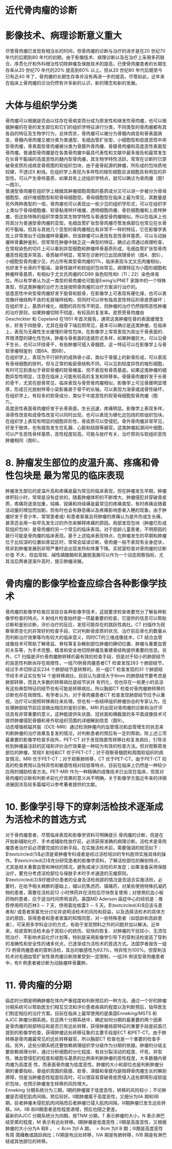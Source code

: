 # 近代骨肉瘤的诊断  
#  影像技术、病理诊断意义重大  
尽管骨肉瘤已发现有相当长的时间，但骨肉瘤的诊断与治疗的进步是在20 世纪70 年代的后期到80 年代的初期，由于影像技术、病理诊断以及在治疗上采用多药联合、序贯化疗和外科根治性切除肿瘤及保肢技术的提高，已使骨肉瘤患者的长期生存率从20 世纪70 年代的$20\%$ 提高到$60\%$ 以上。但从20 世纪80 年代后期至今已有近40 年了，骨肉瘤的长期生存率并没有再进一步的提高，尽管如此，近年来在临床上骨肉瘤的诊治仍然有许多新的认识，新的理念和新的发展。  
#  大体与组织学分类  
骨肉瘤可以根据是否由以往存在骨病变而分成为原发性和继发性骨肉瘤，也可以根据肿瘤的在骨的发生部位和它们的组织学特征进行分类，不同类型的骨肉瘤都有其各自的特征及生物学行为，总体而言，骨肉瘤可以被分为骨髓内病变和骨表面病变，骨髓内骨肉瘤又被分类为普通型、毛细血管扩张型、小细胞型和低度恶性中央型骨肉瘤，骨表面型骨肉瘤被分类为骨膜外骨肉瘤、骨膜骨肉瘤和高度恶性表面型骨肉瘤。普通型骨肉瘤是在各类骨肉瘤中最具代表性和文献中最多报告和最常发生在长骨干骺端的高度恶性的髓内型骨肉瘤，其生物学特性活跃，常常在诊断时已穿破骨皮质形成病变骨周围的软组织包块，由于是骨起源的肿瘤，所形成的包块质地较硬，不透过X 射线。在组织学上表现为多样性的梭形细胞且该细胞具有明显的异型性，可以产生骨样基质，如果具有上述组织学特点，就可以确诊为骨肉瘤（图1 ～图3）。  
普通型骨肉瘤在组织学上根据其肿瘤细胞周围的基质成分又可以进一步被分为骨母细胞型、成纤维细胞型和软骨母细胞型。骨母细胞型在临床上最为常见，其数量是另外两种类型的一倍，骨肉瘤也可以表现出一些少见的组织学形式，可以在组织学上类似于骨母细胞瘤、软骨黏液样纤维瘤、透明细胞肉瘤、骨巨细胞瘤和上皮样肿瘤，但这些特殊的组织学类型其生物学特性与普通型骨肉瘤相似，所以在临床上也将其分为普通型骨肉瘤的亚型。毛细血管扩张型骨肉瘤尽管发病部位也常见在长骨的干骺端，但其与其他几个亚型的骨肉瘤相比有非常不一样的特征，它在影像学表现上非常类似于动脉瘤样骨囊肿，但该肿瘤可以表现有恶性骨样基质，可以与动脉瘤样骨囊肿鉴别，但常常在肿瘤中缺乏这一典型的特征，确诊必须通过病理检查，在常规染色的切片上可以看到异型细胞和肿瘤样骨基质形成，毛细血管扩张型骨肉瘤恶性程度非常高，骨质破坏明显，常常在诊断时已出现病理骨折（图4、图5），小细胞型骨肉瘤少见，约占所有类型骨肉瘤的$1\%$，临床表现与尤文氏肉瘤相似，也好发于长骨的干骺端，溶骨性破坏和软组织包块常见，病理特征为小圆形细胞和肿瘤样骨基质，有相似于尤文氏肉瘤的CD99 染色阳性和t（11；22）染色体易位。所以有学者认为这一类型的骨肉瘤也可能是Ewing’s/PNET 家族中的一个特殊类型，但这类肿瘤的治疗方法是按照骨肉瘤的治疗方案进行治疗的。  
低度恶性中央型骨肉瘤好发于股骨和胫骨，在影像学上可表现有硬化缘，也可以表现像纤维结构不良的毛玻璃样结构，但同时可以伴有独具恶性特征的骨皮质破坏；在组织学上，基质纤维化，细胞的异形性不明显，但肿瘤的治疗仍然按照恶性肿瘤的治疗原则，如果肿瘤切除不彻底，有较高的复发率。皮质旁骨肉瘤由Geschickter 和 Copeland 在1951 年首次报告，通常这类肿瘤在骨的表面缓慢生长，好发于四肢骨，尤其在股骨下端后侧常见，基本可以确诊是这类肿瘤，在临床上，表现为无痛性生长缓慢的骨性包块，在影像学上常常表现为突出于骨表面的、界限清楚的硬化性包块，肿瘤与骨表面的连接形式多样，如果肿瘤巨大，可以沿骨干生长，也可以环绕骨干，有些肿瘤可侵入骨髓腔，这一特征可以在影像学上与骨软骨瘤相鉴别（图6A、图6B）。  
在组织学上，表现为平行排列的成熟骨小梁，类似于骨膜上的新骨形成，可以表现有骨母细胞的排列，但与正常的板层骨结构不同，可以见到轻度异性的梭形细胞，有时可见到类似于骨软骨瘤的软骨帽盖，但不表现有骨质基底。如果这类肿瘤的细胞异型性明显，注意在临床上可能有较高的复发和转移率。骨膜骨肉瘤好发于长骨的骨干，尤其在胫骨常见，临床表现与骨旁骨肉瘤相似，影像学上可见骨膜明显增厚，形成日光放射样骨小梁影垂直于骨干的长轴，可以表现为溶骨或成骨性破坏，在组织学上，有较多的软骨成分，类似于中度恶性的软骨母细胞型骨肉瘤（图7）。  
高度恶性表面骨肉瘤好发于长骨表面，生长迅速，疼痛明显。影像学上表现多样，溶骨性改变和成骨性改变可以同时出现，也可以表现为硬化边包绕的软组织包块。在组织学上表现有明显的细胞异形性，骨皮质可以受侵犯。骨外骨肉瘤非常罕见，好发于肢体，也有报告发生在乳腺、心脏和结肠等器官。这类肿瘤起源间叶细胞，可以产生恶性骨样基质，恶性程度较高，可能与放疗有关，治疗原则与软组织恶性肿瘤相同（图8）。  
# 8.  肿瘤发生部位的皮温升高、疼痛和骨性包块是 最为常见的临床表现  
肿瘤发生部位的皮温升高和疼痛是最为常见的临床表现，但在肿瘤发生早期，肿瘤体积较小时，常常是没有症状的，随着肿瘤体积的不断增大，肿瘤侵犯并穿破骨皮质，疼痛将逐渐加重，钝痛、锐痛和持续痛是最常见的疼痛类型，有时疼痛会随着活动量的增加而加剧，但有时也会有静息痛以及疼痛影响患者入睡的现象。由于肿瘤好发于青少年，常常患者或/ 和患者家属会将肿瘤的疼痛认为是外伤或生长痛，甚至还会用一些早先发生过的外伤来解释疼痛的原因。局部发现包块（肿瘤已形成软组织包块）是骨肉瘤的另一个常见的临床表现。对于低龄儿童患者，不明原因的跛行可能是骨肉瘤的临床表现。基于上述临床表现特点，在肿瘤发生的早期和肿瘤位于比较深的位置如骨盆区时，常常会延误诊断，骨肉瘤一般不表现有全身症状，除非到肿瘤发展到非常严重时会出现发热和体重下降。实验室检查对骨肉瘤的诊断价值 不大，但血常规、碱性磷酸酶和乳酸脱氢酶可以作为一个动态观察指标，尤其当后两者逐渐升高时，提示肿瘤进展。  
#  骨肉瘤的影像学检查应综合各种影像学技术  
骨肉瘤的影像学检查应该综合各种影像学技术，这就要求检查者要充分了解各种影像学检查的特点。X 射线片检查始终是一项最重要的检查，它提供的信息可以帮助诊断和鉴别诊断，评价治疗的反应，发现可能存在的跳跃性病灶。CT 扫描作为观察骨质变化的非常好的检查手段，它对判断骨皮质的状况、治疗前后骨化的数量从而判断治疗效果等均有较大的临床意义，同时CT的三维成像技术，CT 结合血管成像技术可帮助了解骨盆、脊柱等复杂解剖部位肿瘤的确切位置、肿瘤与重要血管的关系等，为手术完整、精准和安全地切除肿瘤及重建骨结构提供重要的信息。另外，CT 扫描是评价骨肉瘤肺转移的最有效的检查手段，但是对于较小的肺部结节的良恶性判断尚存在局限性，一组70例骨肉瘤患者CT 检查发现283 个肺部结节，经过手术切除证实234 个肺部结节是转移的。另一组CT 检查发现的31 个肺部结节经手术证实仅有14 个是转移病灶。目前认为直径大于6mm 的肺部结节要考虑是肺部转移，而且大多数的转移病灶是结节状并 有钙化，但也存在一些更小的且没有这些典型特征的结节也有可能是转移病灶。所以胸部CT 检查对骨肉瘤肺转移的诊断也存在局限性。有学者认为，对于骨肉瘤患者CT 检查发现肺部结节应予以重视，治疗可以按照转移病灶来处理。但也有一些结缔组织肿瘤协会的专家认为，在处理肺部结节前应该做出相应的鉴别诊断。MRI 的出现对骨肉瘤的诊断和治疗评估具有非常重要的意义，这种能提供矢状面、冠状面和横截面的多平面成像技术可提供肿瘤侵犯骨髓和骨外软组织范围的详细解剖信息（图9）。  
动态增强核磁共振（DCE-MRI）通过检测肿瘤内的血管情况和血管增生的状态来判断肿瘤的治疗效果及复发的情况，对判断患者的预后有一定的帮助。除上述三项最重要的影像学检查手段外，PET-CT 对于发现隐匿性转移灶和复发病灶，引导活检到肿瘤最活跃的区域和评价治疗效果是一种较为有效的检查方法。但对观察原发部位的肿瘤，常规X 射线和CT 优于PET-CT；对于观察骨髓腔和周围软组织的病变情况，MRI 优于PET-CT；对于观察肺转移，CT 优于PET-CT。由于PET-CT 较高的检查费用以及特异性和敏感性相对较低等特点，目前在临床上仍然是一种较少应用的辅助检查方法。PET-MRI 作为一种精确的成像技术已出现在临床，但其对骨肉瘤的诊断和判断术前化疗效果的意义尚不明确，关于影像学方面近年来的详细进展因涉及较多篇幅可以参考著者提供的文献。  
# 10. 影像学引导下的穿刺活检技术逐渐成为活检术的首选方式  
对于骨肉瘤患者，尽管临床表现和影像学资料可明确提示 骨肉瘤的诊断，但是在开始新辅助化疗、手术或辅助性放疗前，必须获得准确的病理诊断。活检术是骨肉瘤患者治疗前必须要完成的诊断手段，在实施活检术前，需要强调的规范如下：$\textcircled{1}$必须是骨肿瘤专科或者是经过活检培训的专科医师实施具体的操作。$\textcircled{2}$充分研究患者的影像学资料，了解活检部位的解剖特点，尤其是相关重要血管和神经的情况，避免或减少活检的并发症；如果准备采用保肢治疗，要充分考虑活检部位与保肢手术时手术通道的无瘤原则。$\textcircled{3}$仔细评价患者的全身及活检局部的情况是否适合实施活检，必要时，在给予相关麻醉的基础上，辅以抗焦虑药、镇痛药，对某些使用特殊抗凝药物的患者，需要在活检前12 小时停药并在活检后尽快恢复使用；对使用抗血小板药物的患者，应于适当时间停用该药。美国MD Aderson 癌症中心的经验是：推荐停用阿司匹林$3\sim7$ 天，停用氯吡格雷$3\sim5$ 天。$\textcircled{4}$应该与患者和/ 或患者家属充分讨论并说明活检术的风险和获益，以及选择活检术的具体方法的原因，获得患者和患者家属的知情同意，对一些特殊患者（如低龄和高龄患者），可采用多学科会诊的方式，有助于发现预料之外的问题并加以解决。近年来，经皮穿刺活检术由于其较小的损伤、较快的恢复、对肿瘤的干扰较小、无须住院治疗、不影响术前化疗计划等，特别是采用影像学引导下的穿刺活检提高了穿刺的准确性和安全性的诸多优点，已逐渐成为活检术的首选方式。法国学者报告一组73 例骨肉瘤患者的穿刺活检，其总的敏感性为$93.1\%$，特异性为$100\%$。但穿刺活检术对毛细血管扩张性骨肉瘤诊断效果受到一定限制，一组26 例该型骨肉瘤患者中，有9 例患者被诊断为动脉瘤样骨囊肿。  
# 11. 骨肉瘤的分期  
癌症的分期是明确肿瘤在体内严重程度和判断预后的一种方法。通过一个好的肿瘤分期系统可以帮助医生们相互交流和评价患者疾病的程度以及判断预后，指导医生们制定相应的治疗方案。目前在临床上最常使用的是美国Enneking/MSTS 和AJCC 肿瘤分期系统。在这两个分期系统中，确定如何分期的最重要的两个因素是骨肉瘤的局部特征和是否已有远处转移，获得肿瘤局部特征的重要手段是前面已提到的影像学检查，获得肿瘤远处转移征象的主要手段是ECT 和PET-CT。由于肺转移是骨肉瘤最常见的远处转移器官，所以胸部CT 检查也是一个重要的检查手段。另外，这些分期系统还要依赖病理组织学分级作为分期的依据。肿瘤的分级主要依赖病理分析，通过分析细胞的分化程度、有丝分裂活动的程度、坏死、异型性、微血管侵犯的程度和细胞与基质的比例来判断肿瘤的恶性程度，大多数髓内骨肉瘤为高度恶 性，而表面骨肉瘤为低度恶性。肿瘤的大小和部位也是判断肿瘤分期的重要指标，骨组织周围的筋膜、软骨、滑膜和骨膜均是阻碍骨肉瘤生长的解剖屏障，但是当肿瘤恶性程度较高时，可以很容易穿破骨皮质侵入这些屏障形成软组织包块，也预示肿瘤发生转移的风险增大。  
Enneking 分期系统分为三期，Ⅰ期的肿瘤属于低度恶性，转移的风险较小；不论肿瘤是否侵犯肌肉间隔，预后较好。Ⅱ期肿瘤属于高度恶性，又细分为ⅡA 期和ⅡB 期，前者肿瘤未侵犯肌肉间隔而后者肿瘤已侵入肌肉间隔，Ⅲ期肿瘤已发生远处转 移。ⅡA、ⅡB 和Ⅲ期患者恶性程度递增，预后也随之更差。  
最新的AJCC 分期系统分为四期，按TNM 分期，T 表示肿瘤的大小，N 表示淋巴结受累的程度，M 表示有远处转移。Ⅰ期肿瘤是低度恶性；Ⅱ期是高度恶性，又根据肿瘤的大小分为A 和B ， $<8\mathrm{cm}$  为Ⅱ A  期， $>8\mathrm{cm}$   为Ⅱ B  期；Ⅲ期是高度恶性有周 围播散或跳跃病灶；Ⅳ期是有远处转移，ⅣA 期是有肺转移，ⅣB 期是有淋巴结或其他部位的转移。  
